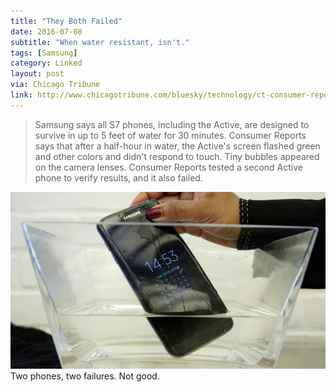 ```yaml
---
title: "They Both Failed"
date: 2016-07-08
subtitle: "When water resistant, isn't."
tags: [Samsung]
category: Linked
layout: post
via: Chicago Tribune
link: http://www.chicagotribune.com/bluesky/technology/ct-consumer-reports-samsung-phone-not-waterproof-20160708-story.html
---
```


> Samsung says all S7 phones, including the Active, are designed to survive in up to 5 feet of water for 30 minutes. Consumer Reports says that after a half-hour in water, the Active's screen flashed green and other colors and didn't respond to touch. Tiny bubbles appeared on the camera lenses. Consumer Reports tested a second Active phone to verify results, and it also failed.
<!-- more -->  
![Samsung Water Phone](/assets/img/post/samsungwaterphone.jpeg)
Two phones, two failures.  Not good.